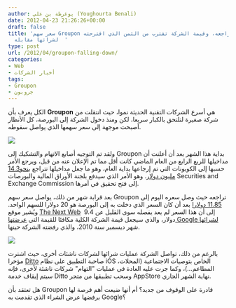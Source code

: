 ```yaml
---
author: يوغرطة بن علي (Youghourta Benali)
date: 2012-04-23 21:26:26+00:00
draft: false
title: 'سعر سهم Groupon يواصل تراجعه، وقيمة الشركة تقترب من الثمن الذي اقترحته Google
  لشرائها مقابله  '
type: post
url: /2012/04/groupon-falling-down/
categories:
- Web
- أخبار الشركات
tags:
- Groupon
- جروبون
---
```


الكل يعرف بأن **Groupon** هي أسرع الشركات التقنية الحديثة نموا، حيث انتقلت من شركة صغيرة لتلتحق بالكبار سريعا، لكن ومنذ دخول الشركة إلى البورصة، كل الأنظار أصبحت موجهة إلى سعر سهمها الذي يواصل سقوطه.




[![](https://www.it-scoop.com/wp-content/uploads/2012/04/Groupon.jpg)
](https://www.it-scoop.com/wp-content/uploads/2012/04/Groupon.jpg)




ولقد تم التوجيه أصابع الاتهام والتشكيك إلى Groupon بداية هذا الشهر بعد أن أعلنت أن مداخيلها للربع الرابع من العام الماضي كانت أقل مما تم الإعلان عنه من قبل، ويرجع الأمر حسبها إلى الكوبونات التي تم إرجاعها بداية العام، وهو ما جعل مداخيلها تتراجع [بنحو14.3 مليون دولار](http://online.wsj.com/article/SB10001424052702303816504577313983768173826.html). وهو الأمر الذي سيدفع بلجنة الأوراق المالية والبورصات Securities and Exchange Commission إلى فتح تحقيق في أمرها.




بعد قرابة شهر من ذلك، يواصل سعر سهم Groupon تراجعه حيث وصل سعره اليوم إلى [11.85 دولارا](http://www.google.com/finance?q=groupon) بعد أن كان السعر الذي دخلت به إلى البورصة هو 20 دولارا للسهم الواحد. ويُشير موقع [The Next Web](http://thenextweb.com/insider/2012/04/20/groupon-falling-down-market-valuation-approaching-old-google-buyout-offer-price/)  إلى أن هذا السعر لم يعد يفصله سوى القليل عن 9.4 دولار، والذي سيجعل قيمة الشركة الكلية مكافئا للقيمة التي [عرضتها Google لشرائها](https://www.it-scoop.com/2010/12/google-groupon/) شهر ديسمبر سنة 2010، والذي رفضته الشركة حينها.




[![](https://www.it-scoop.com/wp-content/uploads/2012/04/Groupon.png)
](https://www.it-scoop.com/wp-content/uploads/2012/04/Groupon.png)




بالرغم من ذلك، تواصل الشركة عمليات شرائها لشركات ناشئات أخرى، حيث اشترت مؤخرا [Ditto](http://blog.ditto.me/ditto-groupon/) صاحبة التطبيق على نظام iOS الخاص بتوصيات الاجتماعية (المحلات، المطاعم...)، وكما جرت عليه العادة في عمليات "التهام" شركات ناشئة لأخرى، فإنه سيتم إيقاف خدمة Ditto وسحب تطبيقها من متجر AppStore نهاية الشهر الجاري.




هل تعتقد بأن Groupon قادرة على الوقوف من جديد؟ أم أنها ضيعت أهم فرصة لها برفضها عرض الشراء الذي تقدمت به Google؟
